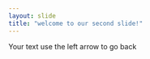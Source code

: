 ```yaml
---
layout: slide
title: "welcome to our second slide!"
---
```

Your text 
use the left arrow to go back 
